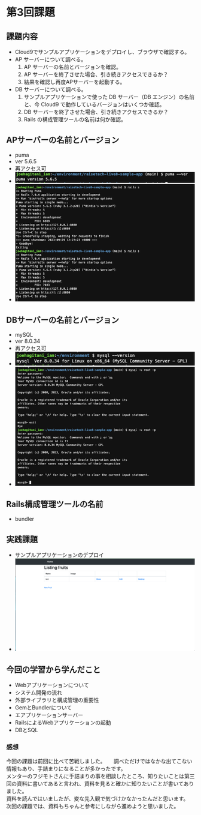 # 第3回課題
## 課題内容
* Cloud9でサンプルアプリケーションをデプロイし、ブラウザで確認する。
* AP サーバーについて調べる。
  1. AP サーバーの名前とバージョンを確認。
  2. AP サーバーを終了させた場合、引き続きアクセスできるか？
  3. 結果を確認し再度APサーバーを起動する。  
* DB サーバーについて調べる。  
  1. サンプルアプリケーションで使った DB サーバー（DB エンジン）の名前と、今 Cloud9 で動作しているバージョンはいくつか確認。
  2. DB サーバーを終了させた場合、引き続きアクセスできるか？
  3. Rails の構成管理ツールの名前は何か確認。  

## APサーバーの名前とバージョン
- puma
- ver 5.6.5
- 再アクセス可
- ![puma.version](/img/lecture03/puma.version.png) 
- ![puma](/img/lecture03/puma.png)
## DBサーバーの名前とバージョン
- mySQL
- ver 8.0.34
- 再アクセス可
- ![mysql.version](/img/lecture03/mysql.version.png)
- ![mysql](/img/lecture03/mysql.png)
## Rails構成管理ツールの名前
- bundler
## 実践課題
- サンプルアプリケーションのデプロイ
- ![sampleapp](/img/lecture03/sampleapp.png)
## 今回の学習から学んだこと
- Webアプリケーションについて
- システム開発の流れ
- 外部ライブラリと構成管理の重要性
- GemとBundlerについて
- エアプリケーションサーバー
- RailsによるWebアプリケーションの起動
- DBとSQL
### 感想
今回の課題は前回に比べて苦戦しました。  　
調べただけではなかな出てこない情報もあり、手詰まりになることが多かったです。  
メンターのフジモトさんに手詰まりの事を相談したところ、知りたいことは第三回の資料に書いてあると言われ、資料を見ると確かに知りたいことが書いてありました。  
資料を読んではいましたが、変な先入観で気づけかなかったんだと思います。  
次回の課題では、資料もちゃんと参考にしながら進めようと思いました。  



